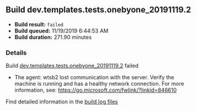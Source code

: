 ## Build dev.templates.tests.onebyone_20191119.2
- **Build result:** `failed`
- **Build queued:** 11/19/2019 6:44:53 AM
- **Build duration:** 271.90 minutes
### Details
Build [dev.templates.tests.onebyone_20191119.2](https://winappstudio.visualstudio.com/web/build.aspx?pcguid=a4ef43be-68ce-4195-a619-079b4d9834c2&builduri=vstfs%3a%2f%2f%2fBuild%2fBuild%2f31952) failed

+ The agent: wtsb2 lost communication with the server. Verify the machine is running and has a healthy network connection. For more information, see: https://go.microsoft.com/fwlink/?linkid=846610

Find detailed information in the [build log files]()
